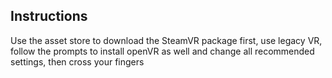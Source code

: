 ## Instructions

Use the asset store to download the SteamVR package first, use legacy VR, follow the prompts to install openVR as well and change all recommended settings, then cross your fingers